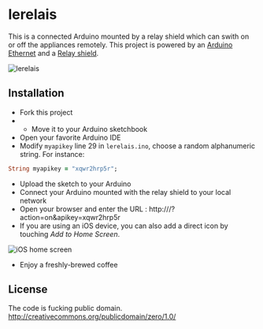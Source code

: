 lerelais
========

This is a connected Arduino mounted by a relay shield which can swith on or off the appliances remotely.
This project is powered by an [Arduino Ethernet](http://arduino.cc/en/Main/ArduinoBoardEthernet) and a [Relay shield](http://www.seeedstudio.com/depot/relay-shield-p-693.html).

![lerelais](https://raw.github.com/bgaultier/lerelais/master/lerelais.png)

Installation
------------

* Fork this project
* * Move it to your Arduino sketchbook
* Open your favorite Arduino IDE
* Modify `myapikey` line 29 in `lerelais.ino`, choose a random alphanumeric string. For instance:


```ruby
String myapikey = "xqwr2hrp5r";
```

* Upload the sketch to your Arduino
* Connect your Arduino mounted with the relay shield to your local network
* Open your browser and enter the URL : http://<arduino-ipaddress>/?action=on&apikey=xqwr2hrp5r
* If you are using an iOS device, you can also add a direct icon by touching _Add to Home Screen_.

![iOS home screen](https://raw.github.com/bgaultier/lerelais/master/homescreen.png)

* Enjoy a freshly-brewed coffee 

License
-------

The code is fucking public domain.
http://creativecommons.org/publicdomain/zero/1.0/
